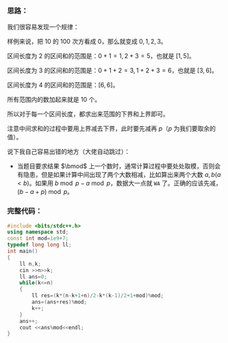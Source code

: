 ### 思路：

我们很容易发现一个规律：

样例来说，把 $10$ 的 $100$ 次方看成 $0$，那么就变成 $0,1,2,3$。

区间长度为 $2$ 的区间和的范围是：$0+1=1,2+3=5$，也就是 $[1,5]$。

区间长度为 $3$ 的区间和的范围是：$0+1+2=3,1+2+3=6$，也就是 $[3,6]$。

区间长度为 $4$ 的区间和的范围是：$[6,6]$。

所有范围内的数加起来就是 $10$ 个。

所以对于每一个区间长度，都求出来范围的下界和上界即可。

注意中间求和的过程中要用上界减去下界，此时要先减再 $p$（$p$ 为我们要取余的值）。

说下我自己容易出错的地方（大佬自动跳过）：

- 当题目要求结果 $\bmod$ 上一个数时，通常计算过程中要处处取模，否则会有隐患，但是如果计算中间出现了两个大数相减，比如算出来两个大数 $a,b(a<b)$。如果用 $b \bmod p - a \bmod p$，数据大一点就 ``WA`` 了。正确的应该先减，$(b-a+p) \bmod p$。

### 完整代码：
```cpp
#include <bits/stdc++.h>
using namespace std;
const int mod=1e9+7;
typedef long long ll;
int main()
{
    ll n,k;
    cin >>n>>k;
    ll ans=0;
    while(k<=n)
    {
        ll res=(k*(n-k+1+n)/2-k*(k-1)/2+1+mod)%mod;
        ans=(ans+res)%mod;
        k++;
    }
    ans++;
    cout <<ans%mod<<endl;
}
```
